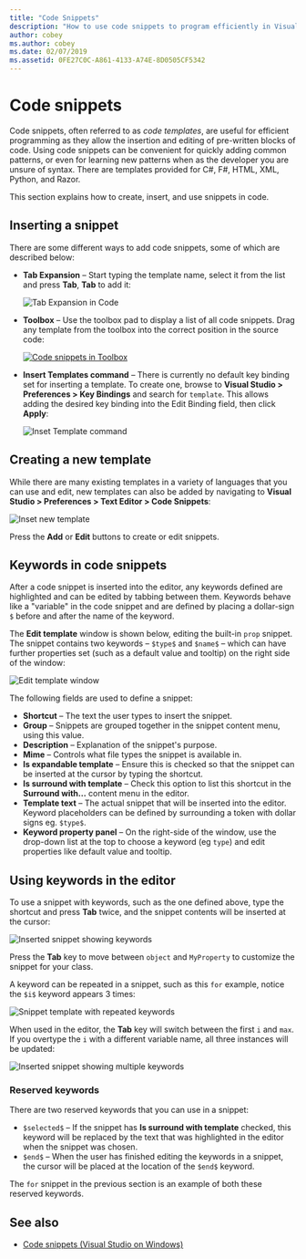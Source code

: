 ```yaml
---
title: "Code Snippets"
description: "How to use code snippets to program efficiently in Visual Studio for Mac"
author: cobey
ms.author: cobey
ms.date: 02/07/2019
ms.assetid: 0FE27C0C-A861-4133-A74E-8D0505CF5342
---
```


# Code snippets

Code snippets, often referred to as _code templates_, are useful for efficient programming as they allow the insertion and editing of pre-written blocks of code. Using code snippets can be convenient for quickly adding common patterns, or even for learning new patterns when as the developer you are unsure of syntax. There are templates provided for C#, F#, HTML, XML, Python, and Razor.

This section explains how to create, insert, and use snippets in code.

## Inserting a snippet

There are some different ways to add code snippets, some of which are described below:

- **Tab Expansion** &ndash; Start typing the template name, select it from the list and press **Tab**, **Tab** to add it:

  ![Tab Expansion in Code](media/source-editor-image13.png)

- **Toolbox** &ndash; Use the toolbox pad to display a list of all code snippets. Drag any template from the toolbox into the correct position in the source code:

  [![Code snippets in Toolbox](media/source-editor-image14-sml.png)](media/source-editor-image14.png#lightbox)

- **Insert Templates command** &ndash; There is currently no default key binding set for inserting a template. To create one, browse to **Visual Studio > Preferences > Key Bindings** and search for `template`. This allows adding the desired key binding into the Edit Binding field, then click **Apply**:

  ![Inset Template command](media/source-editor-image15.png)

## Creating a new template

While there are many existing templates in a variety of languages that you can use and edit, new templates can also be added by navigating to **Visual Studio > Preferences > Text Editor > Code Snippets**:

![Inset new template](media/source-editor-image12.png)

Press the **Add** or **Edit** buttons to create or edit snippets.

## Keywords in code snippets

After a code snippet is inserted into the editor, any keywords defined are highlighted and can be edited by tabbing between them. Keywords behave like a "variable" in the code snippet and are defined by placing a dollar-sign `$` before and after the name of the keyword. 

The **Edit template** window is shown below, editing the built-in `prop` snippet. The snippet contains two keywords &ndash; `$type$` and `$name$` &ndash; which can have further properties set (such as a default value and tooltip) on the right side of the window:

![Edit template window](media/source-editor-image12z.png)

The following fields are used to define a snippet:

- **Shortcut** &ndash; The text the user types to insert the snippet.
- **Group** &ndash; Snippets are grouped together in the snippet content menu, using this value.
- **Description** &ndash; Explanation of the snippet's purpose.
- **Mime** &ndash; Controls what file types the snippet is available in.
- **Is expandable template** &ndash; Ensure this is checked so that the snippet can be inserted at the cursor by typing the shortcut.
- **Is surround with template** &ndash; Check this option to list this shortcut in the **Surround with...** content menu in the editor.
- **Template text** &ndash; The actual snippet that will be inserted into the editor. Keyword placeholders can be defined by surrounding a token with dollar signs eg. `$type$`.
- **Keyword property panel** &ndash; On the right-side of the window, use the drop-down list at the top to choose a keyword (eg `type`) and edit properties like default value and tooltip.

## Using keywords in the editor

To use a snippet with keywords, such as the one defined above, type the shortcut and press **Tab** twice, and the snippet contents will be inserted at the cursor:

![Inserted snippet showing keywords](media/source-editor-image12a.png)

Press the **Tab** key to move between `object` and `MyProperty` to customize the snippet for your class.

A keyword can be repeated in a snippet, such as this `for` example, notice the `$i$` keyword appears 3 times:

![Snippet template with repeated keywords](media/source-editor-image12b.png)

When used in the editor, the **Tab** key will switch between the first `i` and `max`. If you overtype the `i` with a different variable name, all three instances will be updated:

![Inserted snippet showing multiple keywords](media/source-editor-image12c.png)

### Reserved keywords

There are two reserved keywords that you can use in a snippet:

- `$selected$` &ndash; If the snippet has **Is surround with template** checked, this keyword will be replaced by the text that was highlighted in the editor when the snippet was chosen.
- `$end$` &ndash; When the user has finished editing the keywords in a snippet, the cursor will be placed at the location of the `$end$` keyword.

The `for` snippet in the previous section is an example of both these reserved keywords.

## See also

- [Code snippets (Visual Studio on Windows)](/visualstudio/ide/code-snippets)
